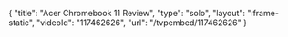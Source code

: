 {
    "title": "Acer Chromebook 11 Review",
    "type": "solo",
    "layout": "iframe-static",
    "videoId": "117462626",
    "url": "\/tvpembed\/117462626"
}